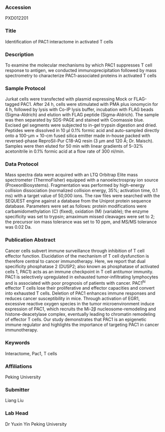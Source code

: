 ### Accession
PXD012201

### Title
Identification of PAC1 interactome in activated T cells

### Description
To examine the molecular mechanisms by which PAC1 suppresses T cell response to antigen, we conducted immunoprecipitation followed by mass spectrometry to characterize PAC1-associated proteins in activated T cells

### Sample Protocol
Jurkat cells were transfected with plasmid expressing Mock or FLAG-tagged PAC1. After 24 h, cells were stimulated with PMA plus ionomycin for 4 h, followed by lysis with Co-IP lysis buffer, incubation with FLAG beads (Sigma-Aldrich) and elution with FLAG peptide (Sigma-Aldrich). The sample was then separated by SDS-PAGE and stained with Coomassie blue. Excised gel segments were subjected to in-gel trypsin digestion and dried. Peptides were dissolved in 10 μl 0.1% formic acid and auto-sampled directly onto a 100-μm × 10-cm fused silica emitter made in-house packed with reversed-phase ReproSil-Pur C18-AQ resin (3 μm and 120 Å; Dr. Maisch). Samples were then eluted for 50 min with linear gradients of 5–32% acetonitrile in 0.1% formic acid at a flow rate of 300 nl/min.

### Data Protocol
Mass spectra data were acquired with an LTQ Orbitrap Elite mass spectrometer (ThermoFisher) equipped with a nanoelectrospray ion source (ProxeonBiosystems). Fragmentation was performed by high-energy collision dissociation (normalized collision energy, 35%; activation time, 0.1 ms) with a target value of 50,000 ions. The raw files were searched with the SEQUEST engine against a database from the Uniprot protein sequence database. Parameters were set as follows: protein modifications were carbamidomethylation (C) (fixed), oxidation (M) (variable); the enzyme specificity was set to trypsin; amaximum missed cleavages were set to 2; the precursor ion mass tolerance was set to 10 ppm, and MS/MS tolerance was 0.02 Da.

### Publication Abstract
Cancer cells subvert immune surveillance through inhibition of T cell effector function. Elucidation of the mechanism of T cell dysfunction is therefore central to cancer immunotherapy. Here, we report that dual specificity phosphatase 2 (DUSP2; also known as phosphatase of activated cells 1, PAC1) acts as an immune checkpoint in T cell antitumor immunity. PAC1 is selectively upregulated in exhausted tumor-infiltrating lymphocytes and is associated with poor prognosis of patients with cancer. PAC1<sup>hi</sup> effector T cells lose their proliferative and effector capacities and convert into exhausted T cells. Deletion of PAC1 enhances immune responses and reduces cancer susceptibility in mice. Through activation of EGR1, excessive reactive oxygen species in the tumor microenvironment induce expression of PAC1, which recruits the Mi-2&#x3b2; nucleosome-remodeling and histone-deacetylase complex, eventually leading to chromatin remodeling of effector T cells. Our study demonstrates that PAC1 is an epigenetic immune regulator and highlights the importance of targeting PAC1 in cancer immunotherapy.

### Keywords
Interactome, Pac1, T cells

### Affiliations
Peking University

### Submitter
Liang Liu

### Lab Head
Dr Yuxin Yin
Peking University


